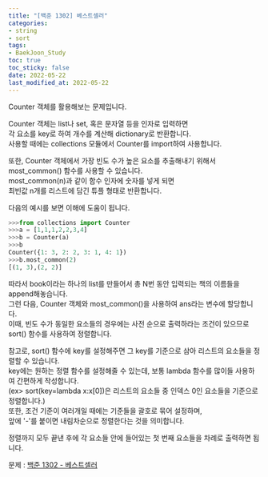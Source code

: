 ```yaml
---
title: "[백준 1302] 베스트셀러"
categories: 
- string
- sort
tags:
- BaekJoon_Study
toc: true
toc_sticky: false
date: 2022-05-22
last_modified_at: 2022-05-22
---
```


Counter 객체를 활용해보는 문제입니다.   

Counter 객체는 list나 set, 혹은 문자열 등을 인자로 입력하면  
각 요소를 key로 하여 개수를 계산해 dictionary로 반환합니다.  
사용할 때에는 collections 모듈에서 Counter를 import하여 사용합니다. 

또한, Counter 객체에서 가장 빈도 수가 높은 요소를 추출해내기 위해서  
most_common() 함수를 사용할 수 있습니다.  
most_common(n)과 같이 함수 인자에 숫자를 넣게 되면  
최빈값 n개를 리스트에 담긴 튜플 형태로 반환합니다.  

다음의 예시를 보면 이해에 도움이 됩니다.

```python
>>>from collections import Counter
>>>a = [1,1,1,2,2,3,4]
>>>b = Counter(a)
>>>b
Counter({1: 3, 2: 2, 3: 1, 4: 1})
>>>b.most_common(2)
[(1, 3),(2, 2)]
```
따라서 book이라는 하나의 list를 만들어서 총 N번 동안 입력되는 책의 이름들을 append해놓습니다.  
그런 다음, Counter 객체와 most_common()을 사용하여 ans라는 변수에 할당합니다.  
이때, 빈도 수가 동일한 요소들의 경우에는 사전 순으로 출력하라는 조건이 있으므로  
sort() 함수를 사용하여 정렬합니다.  

참고로, sort() 함수에 key를 설정해주면 그 key를 기준으로 삼아 리스트의 요소들을 정렬할 수 있습니다.  
key에는 원하는 정렬 함수를 설정해줄 수 있는데, 보통 lambda 함수를 많이들 사용하여 간편하게 작성합니다.  
(ex> sort(key=lambda x:x[0])은 리스트의 요소들 중 인덱스 0인 요소들을 기준으로 정렬합니다.)  
또한, 조건 기준이 여러개일 때에는 기준들을 괄호로 묶어 설정하며,  
앞에 '-'를 붙이면 내림차순으로 정렬한다는 것을 의미합니다.

정렬까지 모두 끝낸 후에 각 요소들 안에 들어있는 첫 번째 요소들을 차례로 출력하면 됩니다.

문제 : [백준 1302 - 베스트셀러](https://www.acmicpc.net/problem/1302)

<script src="https://gist.github.com/Ryumaker/758d0d18d629adc8b242ca7cd1be2bed.js"></script>


